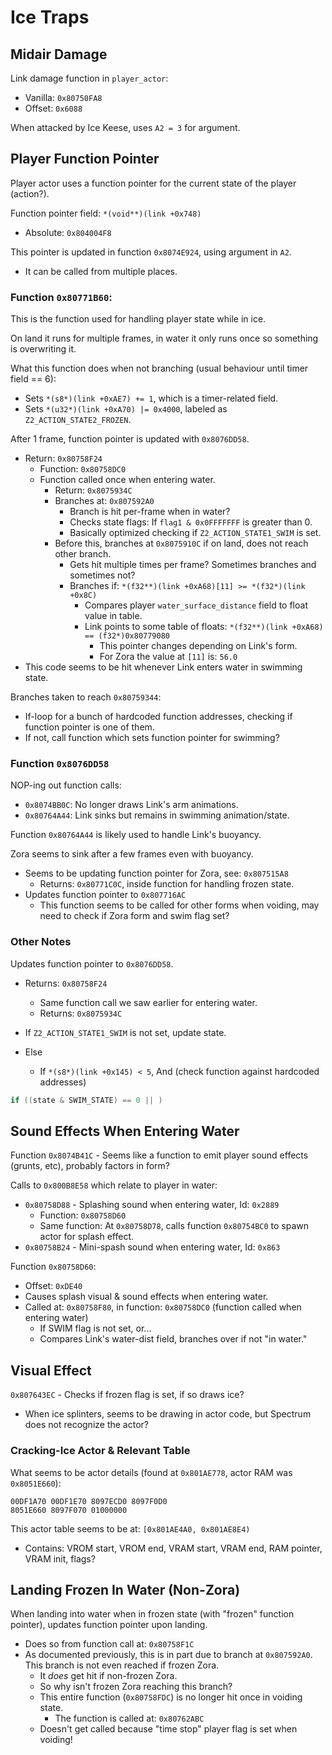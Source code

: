 Ice Traps
=========

## Midair Damage

Link damage function in `player_actor`:
- Vanilla: `0x80750FA8`
- Offset:  `0x6088`

When attacked by Ice Keese, uses `A2 = 3` for argument.

## Player Function Pointer

Player actor uses a function pointer for the current state of the player (action?).

Function pointer field: `*(void**)(link +0x748)`
- Absolute: `0x804004F8`

This pointer is updated in function `0x8074E924`, using argument in `A2`.
- It can be called from multiple places.

### Function `0x80771B60`:

This is the function used for handling player state while in ice.

On land it runs for multiple frames, in water it only runs once so something is overwriting it.

What this function does when not branching (usual behaviour until timer field == 6):
- Sets `*(s8*)(link +0xAE7) += 1`, which is a timer-related field.
- Sets `*(u32*)(link +0xA70) |= 0x4000`, labeled as `Z2_ACTION_STATE2_FROZEN`.

After 1 frame, function pointer is updated with `0x8076DD58`.
- Return: `0x80758F24`
  - Function: `0x80758DC0`
  - Function called once when entering water.
    - Return: `0x8075934C`
    - Branches at: `0x807592A0`
      - Branch is hit per-frame when in water?
      - Checks state flags: If `flag1 & 0x0FFFFFFF` is greater than 0.
      - Basically optimized checking if `Z2_ACTION_STATE1_SWIM` is set.
    - Before this, branches at `0x8075910C` if on land, does not reach other branch.
      - Gets hit multiple times per frame? Sometimes branches and sometimes not?
      - Branches if: `*(f32**)(link +0xA68)[11] >= *(f32*)(link +0x8C)`
        - Compares player `water_surface_distance` field to float value in table.
        - Link points to some table of floats: `*(f32**)(link +0xA68) == (f32*)0x80779080`
          - This pointer changes depending on Link's form.
          - For Zora the value at `[11]` is: `56.0`
- This code seems to be hit whenever Link enters water in swimming state.

Branches taken to reach `0x80759344`:
- If-loop for a bunch of hardcoded function addresses, checking if function pointer is one of them.
- If not, call function which sets function pointer for swimming?

### Function `0x8076DD58`

NOP-ing out function calls:
- `0x8074BB0C`: No longer draws Link's arm animations.
- `0x80764A44`: Link sinks but remains in swimming animation/state.

Function `0x80764A44` is likely used to handle Link's buoyancy.

Zora seems to sink after a few frames even with buoyancy.
- Seems to be updating function pointer for Zora, see: `0x807515A8`
  - Returns: `0x80771C0C`, inside function for handling frozen state.
- Updates function pointer to `0x807716AC`
  - This function seems to be called for other forms when voiding, may need to check if Zora form and swim flag set?

### Other Notes

Updates function pointer to `0x8076DD58`.
- Returns: `0x80758F24`
  - Same function call we saw earlier for entering water.
  - Returns: `0x8075934C`

- If `Z2_ACTION_STATE1_SWIM` is not set, update state.
- Else
  - If `*(s8*)(link +0x145) < 5`, And (check function against hardcoded addresses)

```c
if ((state & SWIM_STATE) == 0 || )
```

## Sound Effects When Entering Water

Function `0x8074B41C` - Seems like a function to emit player sound effects (grunts, etc), probably factors in form?

Calls to `0x800B8E58` which relate to player in water:
- `0x80758D88` - Splashing sound when entering water, Id: `0x2889`
  - Function: `0x80758D60`
  - Same function: At `0x80758D78`, calls function `0x80754BC0` to spawn actor for splash effect.
- `0x80758B24` - Mini-spash sound when entering water, Id: `0x863`

Function `0x80758D60`:
- Offset: `0xDE40`
- Causes splash visual & sound effects when entering water.
- Called at: `0x80758F80`, in function: `0x80758DC0` (function called when entering water)
  - If SWIM flag is not set, or...
  - Compares Link's water-dist field, branches over if not "in water."

## Visual Effect

`0x807643EC` - Checks if frozen flag is set, if so draws ice?
- When ice splinters, seems to be drawing in actor code, but Spectrum does not recognize the actor?

### Cracking-Ice Actor & Relevant Table

What seems to be actor details (found at `0x801AE778`, actor RAM was `0x8051E660`):
```
00DF1A70 00DF1E70 8097ECD0 8097F0D0
8051E660 8097F070 01000000
```

This actor table seems to be at: `[0x801AE4A0, 0x801AE8E4)`
- Contains: VROM start, VROM end, VRAM start, VRAM end, RAM pointer, VRAM init, flags?

## Landing Frozen In Water (Non-Zora)

When landing into water when in frozen state (with "frozen" function pointer), updates function pointer upon landing.
- Does so from function call at: `0x80758F1C`
- As documented previously, this is in part due to branch at `0x807592A0`. This branch is not even reached if frozen Zora.
  - It *does* get hit if non-frozen Zora.
  - So why isn't frozen Zora reaching this branch?
  - This entire function (`0x80758FDC`) is no longer hit once in voiding state.
    - The function is called at: `0x80762ABC`
  - Doesn't get called because "time stop" player flag is set when voiding!
